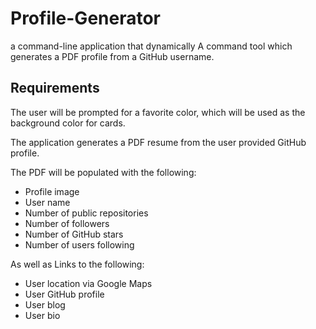 # Profile-Generator
a command-line application that dynamically A command tool which generates a PDF profile from a GitHub username. 

## Requirements
The user will be prompted for a favorite color, which will be used as the background color for cards.

The application generates a PDF resume from the user provided GitHub profile.

The PDF will be populated with the following:

- Profile image
- User name
- Number of public repositories
- Number of followers
- Number of GitHub stars
- Number of users following

As well as Links to the following:
- User location via Google Maps
- User GitHub profile
- User blog
- User bio

